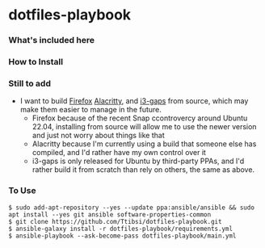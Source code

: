 # dotfiles-playbook

<What is it>

<Screenshot here>

### What's included here


### How to Install


### Still to add
 - I want to build [Firefox](https://firefox-source-docs.mozilla.org/setup/linux_build.html) [Alacritty](https://github.com/alacritty/alacritty/blob/master/INSTALL.md), and [i3-gaps](https://github.com/Airblader/i3/wiki/Building-from-source) from source, which may make them easier to manage in the future.
    - Firefox because of the recent Snap ccontrovercy around Ubuntu 22.04, installing from source will allow me to use the newer version and just not worry about things like that
    - Alacritty because I'm currently using a build that someone else has compiled, and I'd rather have my own control over it
    - i3-gaps is only released for Ubuntu by third-party PPAs, and I'd rather build it from scratch than rely on others, the same as above. 




### To Use
```
$ sudo add-apt-repository --yes --update ppa:ansible/ansible && sudo apt install --yes git ansible software-properties-common 
$ git clone https://github.com/Ttibsi/dotfiles-playbook.git 
$ ansible-galaxy install -r dotfiles-playbook/requirements.yml
$ ansible-playbook --ask-become-pass dotfiles-playbook/main.yml
```
